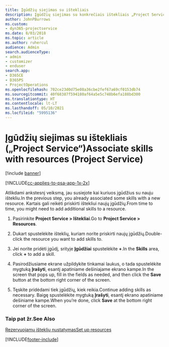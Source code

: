 ```yaml
---
title: Įgūdžių siejimas su ištekliais
description: Įgūdžių siejimas su konkrečiais ištekliais „Project Service“
author: JohnPBurrows
ms.custom:
- dyn365-projectservice
ms.date: 8/03/2018
ms.topic: article
ms.author: ruhercul
audience: Admin
search.audienceType:
- admin
- customizer
- enduser
search.app:
- D365CE
- D365PS
- ProjectOperations
ms.openlocfilehash: 702ce23d0d75e08a36cbe2fef67a69cf0153db74
ms.sourcegitcommit: 40f68387f594180af64a5e5c748b6efa188bd300
ms.translationtype: HT
ms.contentlocale: lt-LT
ms.lasthandoff: 05/10/2021
ms.locfileid: "5995136"
---
```

# <a name="associate-skills-with-resources-project-service"></a><span data-ttu-id="cdd6a-103">Įgūdžių siejimas su ištekliais („Project Service“)</span><span class="sxs-lookup"><span data-stu-id="cdd6a-103">Associate skills with resources (Project Service)</span></span>

[!include [banner](../includes/psa-now-project-operations.md)]

[!INCLUDE[cc-applies-to-psa-app-1x-2x](../includes/cc-applies-to-psa-app-1x-2x.md)]

<span data-ttu-id="cdd6a-104">Atlikdami ankstesnį veiksmą, jau susiejote kai kuriuos įgūdžius su nauju ištekliu.</span><span class="sxs-lookup"><span data-stu-id="cdd6a-104">In the previous step, you already associated some skills with  a new resource.</span></span> <span data-ttu-id="cdd6a-105">Kartais gali reikėti priskirti ištekliui naujų įgūdžių.</span><span class="sxs-lookup"><span data-stu-id="cdd6a-105">From time to time, you might need to add additional skills to a resource.</span></span>  
  
1.  <span data-ttu-id="cdd6a-106">Pasirinkite **Project Service > Ištekliai**.</span><span class="sxs-lookup"><span data-stu-id="cdd6a-106">Go to **Project Service > Resources**.</span></span>  
  
2.  <span data-ttu-id="cdd6a-107">Dukart spustelėkite išteklių, kuriam norite priskirti naujų įgūdžių.</span><span class="sxs-lookup"><span data-stu-id="cdd6a-107">Double-click the resource you want to add skills to.</span></span>  
  
3.  <span data-ttu-id="cdd6a-108">Jei norite pridėti įgūdį, srityje **Įgūdžiai** spustelėkite **+**.</span><span class="sxs-lookup"><span data-stu-id="cdd6a-108">In the **Skills** area, click **+** to add a skill.</span></span>  
  
4.  <span data-ttu-id="cdd6a-109">Pasirodžiusiame ekrane užpildykite tinkamai laukus, o tada spustelėkite mygtuką **Įrašyti**, esantį apatiniame dešiniajame ekrano kampe.</span><span class="sxs-lookup"><span data-stu-id="cdd6a-109">In the screen that pops up, fill in the fields as needed, and then click the **Save** button at the bottom right corner of the screen.</span></span>  
  
5.  <span data-ttu-id="cdd6a-110">Tęskite pridėdami tiek įgūdžių, kiek reikia.</span><span class="sxs-lookup"><span data-stu-id="cdd6a-110">Continue adding skills as necessary.</span></span> <span data-ttu-id="cdd6a-111">Baigę spustelėkite mygtuką **Įrašyti**, esantį ekrano apatiniame dešiniame kampe.</span><span class="sxs-lookup"><span data-stu-id="cdd6a-111">When you’re done, click **Save** at the bottom right corner of the screen.</span></span>  
  
### <a name="see-also"></a><span data-ttu-id="cdd6a-112">Taip pat žr.</span><span class="sxs-lookup"><span data-stu-id="cdd6a-112">See Also</span></span>  
 [<span data-ttu-id="cdd6a-113">Rezervuojamų išteklių nustatymas</span><span class="sxs-lookup"><span data-stu-id="cdd6a-113">Set up resources</span></span>](../psa/set-up-resources.md)


[!INCLUDE[footer-include](../includes/footer-banner.md)]